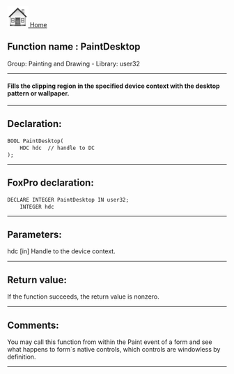 [<img src="../../images/home.png"> Home ](https://github.com/VFPX/Win32API)  

## Function name : PaintDesktop
Group: Painting and Drawing - Library: user32    
***  


#### Fills the clipping region in the specified device context with the desktop pattern or wallpaper.
***  


## Declaration:
```foxpro  
BOOL PaintDesktop(
	HDC hdc  // handle to DC
);  
```  
***  


## FoxPro declaration:
```foxpro  
DECLARE INTEGER PaintDesktop IN user32;
	INTEGER hdc  
```  
***  


## Parameters:
hdc 
[in] Handle to the device context.   
***  


## Return value:
If the function succeeds, the return value is nonzero.  
***  


## Comments:
You may call this function from within the Paint event of a form and see what happens to form`s native controls, which controls are windowless by definition.  
  
***  

